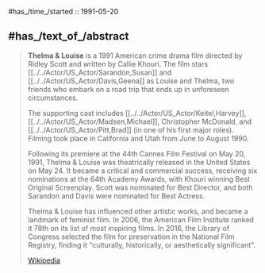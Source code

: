 
#has_/time_/started :: 1991-05-20 

## #has_/text_of_/abstract 

> **Thelma & Louise** is a 1991 American crime drama film directed by Ridley Scott and written by Callie Khouri. 
> The film stars [[../../Actor/US_Actor/Sarandon,Susan]] and [[../../Actor/US_Actor/Davis,Geena]] as Louise and Thelma, 
> two friends who embark on a road trip that ends up in unforeseen circumstances. 
> 
> The supporting cast includes [[../../Actor/US_Actor/Keitel,Harvey]], [[../../Actor/US_Actor/Madsen,Michael]], Christopher McDonald, 
> and [[../../Actor/US_Actor/Pitt,Brad]] (in one of his first major roles). 
> Filming took place in California and Utah from June to August 1990.
>
> Following its premiere at the 44th Cannes Film Festival on May 20, 1991, 
> Thelma & Louise was theatrically released in the United States on May 24. 
> It became a critical and commercial success, receiving six nominations at the 64th Academy Awards, 
> with Khouri winning Best Original Screenplay. 
> Scott was nominated for Best Director, and both Sarandon and Davis were nominated for Best Actress.
>
> Thelma & Louise has influenced other artistic works, and became a landmark of feminist film. 
> In 2006, the American Film Institute ranked it 78th on its list of most inspiring films. 
> In 2016, the Library of Congress selected the film for preservation in the National Film Registry, 
> finding it "culturally, historically, or aesthetically significant".
>
> [Wikipedia](https://en.wikipedia.org/wiki/Thelma%20&%20Louise)


